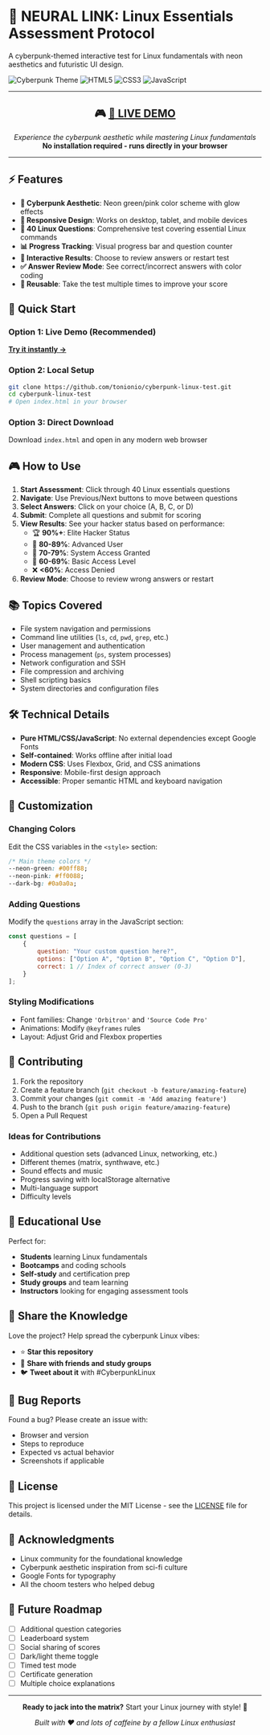 # 🤖 NEURAL LINK: Linux Essentials Assessment Protocol

A cyberpunk-themed interactive test for Linux fundamentals with neon aesthetics and futuristic UI design.

![Cyberpunk Theme](https://img.shields.io/badge/Theme-Cyberpunk-00ff88?style=for-the-badge&logo=linux)
![HTML5](https://img.shields.io/badge/HTML5-E34F26?style=for-the-badge&logo=html5&logoColor=white)
![CSS3](https://img.shields.io/badge/CSS3-1572B6?style=for-the-badge&logo=css3&logoColor=white)
![JavaScript](https://img.shields.io/badge/JavaScript-F7DF1E?style=for-the-badge&logo=javascript&logoColor=black)

---

<div align="center">

## 🎮 [**🚀 LIVE DEMO**](https://tonionio.github.io/cyberpunk-linux-test/)

*Experience the cyberpunk aesthetic while mastering Linux fundamentals*  
**No installation required - runs directly in your browser**

</div>

---

## ⚡ Features

- **🌆 Cyberpunk Aesthetic**: Neon green/pink color scheme with glow effects
- **📱 Responsive Design**: Works on desktop, tablet, and mobile devices
- **🧠 40 Linux Questions**: Comprehensive test covering essential Linux commands
- **📊 Progress Tracking**: Visual progress bar and question counter
- **🎯 Interactive Results**: Choose to review answers or restart test
- **✅ Answer Review Mode**: See correct/incorrect answers with color coding
- **🔄 Reusable**: Take the test multiple times to improve your score

## 🚀 Quick Start

### Option 1: Live Demo (Recommended)
**[Try it instantly →](https://tonionio.github.io/cyberpunk-linux-test/)**

### Option 2: Local Setup
```bash
git clone https://github.com/tonionio/cyberpunk-linux-test.git
cd cyberpunk-linux-test
# Open index.html in your browser
```

### Option 3: Direct Download
Download `index.html` and open in any modern web browser 

## 🎮 How to Use

1. **Start Assessment**: Click through 40 Linux essentials questions
2. **Navigate**: Use Previous/Next buttons to move between questions
3. **Select Answers**: Click on your choice (A, B, C, or D)
4. **Submit**: Complete all questions and submit for scoring
5. **View Results**: See your hacker status based on performance:
   - 🏆 **90%+**: Elite Hacker Status
   - 🥈 **80-89%**: Advanced User
   - 🥉 **70-79%**: System Access Granted
   - 📝 **60-69%**: Basic Access Level
   - ❌ **<60%**: Access Denied
6. **Review Mode**: Choose to review wrong answers or restart

## 📚 Topics Covered

- File system navigation and permissions
- Command line utilities (`ls`, `cd`, `pwd`, `grep`, etc.)
- User management and authentication
- Process management (`ps`, system processes)
- Network configuration and SSH
- File compression and archiving
- Shell scripting basics
- System directories and configuration files

## 🛠️ Technical Details

- **Pure HTML/CSS/JavaScript**: No external dependencies except Google Fonts
- **Self-contained**: Works offline after initial load
- **Modern CSS**: Uses Flexbox, Grid, and CSS animations
- **Responsive**: Mobile-first design approach
- **Accessible**: Proper semantic HTML and keyboard navigation

## 🎨 Customization

### Changing Colors
Edit the CSS variables in the `<style>` section:
```css
/* Main theme colors */
--neon-green: #00ff88;
--neon-pink: #ff0088;
--dark-bg: #0a0a0a;
```

### Adding Questions
Modify the `questions` array in the JavaScript section:
```javascript
const questions = [
    {
        question: "Your custom question here?",
        options: ["Option A", "Option B", "Option C", "Option D"],
        correct: 1 // Index of correct answer (0-3)
    }
];
```

### Styling Modifications
- Font families: Change `'Orbitron'` and `'Source Code Pro'`
- Animations: Modify `@keyframes` rules
- Layout: Adjust Grid and Flexbox properties

## 🤝 Contributing

1. Fork the repository
2. Create a feature branch (`git checkout -b feature/amazing-feature`)
3. Commit your changes (`git commit -m 'Add amazing feature'`)
4. Push to the branch (`git push origin feature/amazing-feature`)
5. Open a Pull Request

### Ideas for Contributions
- Additional question sets (advanced Linux, networking, etc.)
- Different themes (matrix, synthwave, etc.)
- Sound effects and music
- Progress saving with localStorage alternative
- Multi-language support
- Difficulty levels

## 📖 Educational Use

Perfect for:
- **Students** learning Linux fundamentals
- **Bootcamps** and coding schools
- **Self-study** and certification prep
- **Study groups** and team learning
- **Instructors** looking for engaging assessment tools

## 🌟 Share the Knowledge

Love the project? Help spread the cyberpunk Linux vibes:
- ⭐ **Star this repository**
- 🔗 **Share with friends and study groups**
- 🐦 **Tweet about it** with #CyberpunkLinux

## 🐛 Bug Reports

Found a bug? Please create an issue with:
- Browser and version
- Steps to reproduce
- Expected vs actual behavior
- Screenshots if applicable

## 📄 License

This project is licensed under the MIT License - see the [LICENSE](LICENSE) file for details.

## 🙏 Acknowledgments

- Linux community for the foundational knowledge
- Cyberpunk aesthetic inspiration from sci-fi culture
- Google Fonts for typography
- All the choom testers who helped debug

## 🔮 Future Roadmap

- [ ] Additional question categories
- [ ] Leaderboard system
- [ ] Social sharing of scores
- [ ] Dark/light theme toggle
- [ ] Timed test mode
- [ ] Certificate generation
- [ ] Multiple choice explanations

---

<div align="center">

**Ready to jack into the matrix?** Start your Linux journey with style! 🌃

*Built with ❤️ and lots of caffeine by a fellow Linux enthusiast*

</div>
